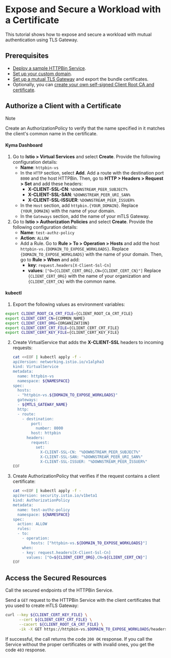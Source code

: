 # Expose and Secure a Workload with a Certificate

This tutorial shows how to expose and secure a workload with mutual authentication using TLS Gateway.

## Prerequisites

* [Deploy a sample HTTPBin Service](../01-00-create-workload.md).
* [Set up your custom domain](../01-10-setup-custom-domain-for-workload.md).
* [Set up a mutual TLS Gateway](../01-30-set-up-mtls-gateway.md) and export the bundle certificates.
* Optionally, you can [create your own self-signed Client Root CA and certificate](../01-60-security/01-61-mtls-selfsign-client-certicate.md).

## Authorize a Client with a Certificate

> [!NOTE]
>  Create an AuthorizationPolicy to verify that the name specified in it matches the client's common name in the certificate.

<!-- tabs:start -->
#### **Kyma Dashboard**

1. Go to **Istio > Virtual Services** and select **Create**. Provide the following configuration details:
    - **Name**: `httpbin-vs`
    - In the `HTTP` section, select **Add**. Add a route with the destination port `8000` and the host HTTPBin. Then, go to **HTTP > Headers > Request > Set** and add these headers:
      - **X-CLIENT-SSL-CN**: `%DOWNSTREAM_PEER_SUBJECT%`
      - **X-CLIENT-SSL-SAN**: `%DOWNSTREAM_PEER_URI_SAN%`
      - **X-CLIENT-SSL-ISSUER**: `%DOWNSTREAM_PEER_ISSUER%`
    - In the `Host` section, add `httpbin.{YOUR_DOMAIN}`. Replace `{YOUR_DOMAIN}` with the name of your domain.
    - In the `Gateways` section, add the name of your mTLS Gateway.
3. Go to **Istio > Authorization Policies** and select **Create**. Provide the following configuration details:
    - **Name**: `test-authz-policy`
    - **Action**: `ALLOW`
    - Add a Rule. Go to **Rule > To > Operation > Hosts** and add the host `httpbin-vs.{DOMAIN_TO_EXPOSE_WORKLOADS}`. Replace `{DOMAIN_TO_EXPOSE_WORKLOADS}` with the name of your domain. Then, go to **Rule > When** and add:
      - **key**: `request.headers[X-Client-Ssl-Cn]`
      - **values**: `["O={CLIENT_CERT_ORG},CN={CLIENT_CERT_CN}"]`
    Replace `{CLIENT_CERT_ORG}` with the name of your organization and `{CLIENT_CERT_CN}` with the common name.

#### **kubectl**

1. Export the following values as environment variables:

  ```bash
  export CLIENT_ROOT_CA_CRT_FILE={CLIENT_ROOT_CA_CRT_FILE}
  export CLIENT_CERT_CN={COMMON_NAME}
  export CLIENT_CERT_ORG={ORGANIZATION}
  export CLIENT_CERT_CRT_FILE={CLIENT_CERT_CRT_FILE}
  export CLIENT_CERT_KEY_FILE={CLIENT_CERT_KEY_FILE}
  ```

2. Create VirtualService that adds the **X-CLIENT-SSL** headers to incoming requests:

    ```bash
    cat <<EOF | kubectl apply -f - 
    apiVersion: networking.istio.io/v1alpha3
    kind: VirtualService
    metadata:
      name: httpbin-vs
      namespace: ${NAMESPACE}
    spec:
      hosts:
      - "httpbin-vs.${DOMAIN_TO_EXPOSE_WORKLOADS}"
      gateways:
      - ${MTLS_GATEWAY_NAME}
      http:
      - route:
        - destination:
            port:
              number: 8000
            host: httpbin
          headers:
            request:
              set:
                X-CLIENT-SSL-CN: "%DOWNSTREAM_PEER_SUBJECT%"
                X-CLIENT-SSL-SAN: "%DOWNSTREAM_PEER_URI_SAN%"
                X-CLIENT-SSL-ISSUER: "%DOWNSTREAM_PEER_ISSUER%"
    EOF
    ```

3. Create AuthorizationPolicy that verifies if the request contains a client certificate:
    
    ```bash
    cat <<EOF | kubectl apply -f -
    apiVersion: security.istio.io/v1beta1
    kind: AuthorizationPolicy
    metadata:
      name: test-authz-policy
      namespace: ${NAMESPACE}
    spec:
      action: ALLOW
      rules:
      - to:
        - operation:
            hosts: ["httpbin-vs.${DOMAIN_TO_EXPOSE_WORKLOADS}"]
        when:
        - key: request.headers[X-Client-Ssl-Cn]
          values: ["O=${CLIENT_CERT_ORG},CN=${CLIENT_CERT_CN}"]
    EOF
    ```
<!-- tabs:end -->

## Access the Secured Resources

Call the secured endpoints of the HTTPBin Service.

Send a `GET` request to the HTTPBin Service with the client certificates that you used to create mTLS Gateway:

```bash
curl --key ${CLIENT_CERT_KEY_FILE} \
      --cert ${CLIENT_CERT_CRT_FILE} \
      --cacert ${CLIENT_ROOT_CA_CRT_FILE} \
      -ik -X GET https://httpbin-vs.$DOMAIN_TO_EXPOSE_WORKLOADS/headers
```

If successful, the call returns the code `200 OK` response. If you call the Service without the proper certificates or with invalid ones, you get the code `403` response.